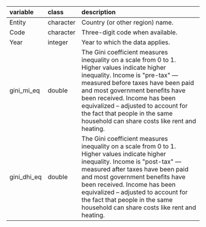 |variable    |class     |description                           |
|:-----------|:---------|:-------------------------------------|
|Entity      |character |Country (or other region) name. |
|Code        |character |Three-digit code when available. |
|Year        |integer   |Year to which the data applies. |
|gini_mi_eq  |double    |The Gini coefficient measures inequality on a scale from 0 to 1. Higher values indicate higher inequality. Income is "pre-tax" — measured before taxes have been paid and most government benefits have been received. Income has been equivalized – adjusted to account for the fact that people in the same household can share costs like rent and heating. |
|gini_dhi_eq |double    |The Gini coefficient measures inequality on a scale from 0 to 1. Higher values indicate higher inequality. Income is "post-tax" — measured after taxes have been paid and most government benefits have been received. Income has been equivalized – adjusted to account for the fact that people in the same household can share costs like rent and heating. |
